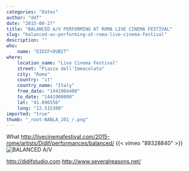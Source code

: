 ```yaml
---
categories: "Dates"
author: "ddf"
date: "2015-08-27"
title: "BALANCED A/V PERFORMING AT ROMA LIVE CINEMA FESTIVAL"
slug: "balanced-av-performing-at-roma-live-cinema-festival"
description: ""
who: 
    name: "DIDIF+DUBIT"
where: 
    location_name: "Live Cinema Festival"
    street: "Piazza dell'Immacolata"
    city: "Roma"
    country: "it"
    country_name: "Italy"
    from_date: "1441904400"
    to_date: "1441908000"
    lat: "41.896556"
    long: "12.515300"
imported: "true"
thumb: "_root-NABLA_201_r.png"
---
```



What
http://livecinemafestival.com/2015-rome/artists/Didif/performances/balanced/
{{< vimeo "89328840" >}}
![BALANCED A/V](_root-NABLA_201_r.png) 

http://didifstudio.com
http://www.severalreasons.net/